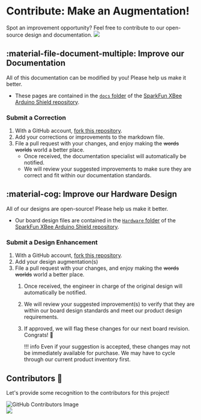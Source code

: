 # Contribute: Make an Augmentation!
Spot an improvement opportunity? Feel free to contribute to our open-source design and documentation. <a href="https://github.com/sparkfun/SparkFun_Digi_XBee_Arduino_Shield-USB-C/pulls" alt="Pull Requests"><img src="https://img.shields.io/github/issues-pr/sparkfun/SparkFun_Digi_XBee_Arduino_Shield-USB-C.svg" /></a>

## :material-file-document-multiple:&nbsp;Improve our Documentation
All of this documentation can be modified by you! Please help us make it better.

* These pages are contained in the [`docs` folder](https://github.com/sparkfun/SparkFun_Digi_XBee_Arduino_Shield-USB-C/tree/main/docs) of the [SparkFun XBee Arduino Shield repository](https://github.com/sparkfun/SparkFun_Digi_XBee_Arduino_Shield-USB-C).

<!-- ### :material-source-pull:&nbsp;Submit a Correction -->
### Submit a Correction

1. With a GitHub account, [fork this repository](https://github.com/sparkfun/SparkFun_Digi_XBee_Arduino_Shield-USB-C/fork).
2. Add your corrections or improvements to the markdown file.
3. File a pull request with your changes, and enjoy making the ~~words~~ ~~worlds~~ world a better place.
	* Once received, the documentation specialist will automatically be notified.
	* We will review your suggested improvements to make sure they are correct and fit within our documentation standards.

## :material-cog:&nbsp;Improve our Hardware Design
All of our designs are open-source! Please help us make it better.

* Our board design files are contained in the [`Hardware` folder](https://github.com/sparkfun/SparkFun_Digi_XBee_Arduino_Shield-USB-C/tree/main/Hardware) of the [SparkFun XBee Arduino Shield repository](https://github.com/sparkfun/SparkFun_Digi_XBee_Arduino_Shield-USB-C).

<!-- ### :material-source-pull:&nbsp;Submit a Design Enhancement -->
### Submit a Design Enhancement

1. With a GitHub account, [fork this repository](https://github.com/sparkfun/SparkFun_Digi_XBee_Arduino_Shield-USB-C/fork).
2. Add your design augmentation(s)
3. File a pull request with your changes, and enjoy making the ~~words~~ ~~worlds~~ world a better place.
	1. Once received, the engineer in charge of the original design will automatically be notified.
	2. We will review your suggested improvement(s) to verify that they are within our board design standards and meet our product design requirements.
	3. If approved, we will flag these changes for our next board revision. Congrats! 🍻

		!!! info
			Even if your suggestion is accepted, these changes may not be immediately available for purchase. We may have to cycle through our current product inventory first.

## Contributors&nbsp;:clap:
Let's provide some recognition to the contributors for this project!

![GitHub Contributors Image](https://contrib.rocks/image?repo=sparkfun/SparkFun_Digi_XBee_Arduino_Shield-USB-C)
<br>
<a href="https://github.com/sparkfun/SparkFun_Digi_XBee_Arduino_Shield-USB-C/pulls" alt="Pull Requests"><img src="https://img.shields.io/github/contributors/sparkfun/SparkFun_Digi_XBee_Arduino_Shield-USB-C.svg" /></a>